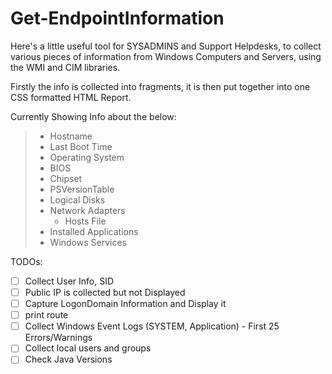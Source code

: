 # Get-EndpointInformation

Here's a little useful tool for SYSADMINS and Support Helpdesks, to collect various pieces of information from Windows Computers and Servers, using the WMI and CIM libraries.

Firstly the info is collected into fragments, it is then put together into one CSS formatted HTML Report.

Currently Showing Info about the below:

> * Hostname
> * Last Boot Time
> * Operating System
> * BIOS
> * Chipset
> * PSVersionTable
> * Logical Disks
> * Network Adapters
>   * Hosts File
> * Installed Applications
> * Windows Services

TODOs:

* [ ] Collect User Info, SID
* [ ] Public IP is collected but not Displayed
* [ ] Capture LogonDomain Information and Display it
* [ ] print route
* [ ] Collect Windows Event Logs (SYSTEM, Application)  - First 25 Errors/Warnings
* [ ] Collect local users and groups
* [ ] Check Java Versions
